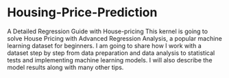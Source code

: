 # Housing-Price-Prediction
A Detailed Regression Guide with House-pricing This kernel is going to solve House Pricing with Advanced Regression Analysis, a popular machine learning dataset for beginners. I am going to share how I work with a dataset step by step from data preparation and data analysis to statistical tests and implementing machine learning models. I will also describe the model results along with many other tips. 
